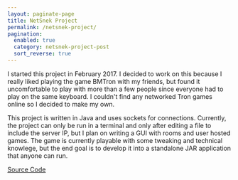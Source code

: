 ```yaml
---
layout: paginate-page
title: NetSnek Project
permalink: /netsnek-project/
pagination:
  enabled: true
  category: netsnek-project-post
  sort_reverse: true
---
```

I started this project in February 2017. I decided to work on this because I really liked playing the game BMTron with my friends, but found it uncomfortable to play with more than a few people since everyone had to play on the same keyboard. I couldn't find any networked Tron games online so I decided to make my own.

This project is written in Java and uses sockets for connections. Currently, the project can only be run in a terminal and only after editing a file to include the server IP, but I plan on writing a GUI with rooms and user hosted games. The game is currently playable with some tweaking and technical knowlege, but the end goal is to develop it into a standalone JAR application that anyone can run.

[Source Code](https://github.com/austinzhang1018/netsnek)